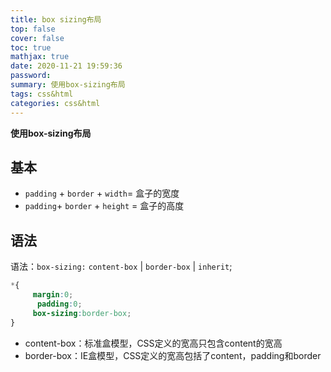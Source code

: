 ```yaml
---
title: box sizing布局
top: false
cover: false
toc: true
mathjax: true
date: 2020-11-21 19:59:36
password:
summary: 使用box-sizing布局
tags: css&html
categories: css&html
---
```


**使用box-sizing布局**

## 基本

- `padding` + `border` + `width`= 盒子的宽度
- `padding`+ `border` + `height` = 盒子的高度

## 语法

语法：`box-sizing:` `content-box` | `border-box` | `inherit`;

```css
*{
     margin:0;
      padding:0;
     box-sizing:border-box;
}
```

- content-box：标准盒模型，CSS定义的宽高只包含content的宽高
- border-box：IE盒模型，CSS定义的宽高包括了content，padding和border

 




